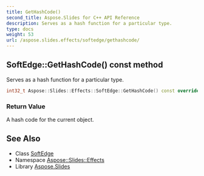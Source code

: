 ```yaml
---
title: GetHashCode()
second_title: Aspose.Slides for C++ API Reference
description: Serves as a hash function for a particular type.
type: docs
weight: 53
url: /aspose.slides.effects/softedge/gethashcode/
---
```

## SoftEdge::GetHashCode() const method


Serves as a hash function for a particular type.

```cpp
int32_t Aspose::Slides::Effects::SoftEdge::GetHashCode() const override
```


### Return Value

A hash code for the current object.

## See Also

* Class [SoftEdge](../)
* Namespace [Aspose::Slides::Effects](../../)
* Library [Aspose.Slides](../../../)